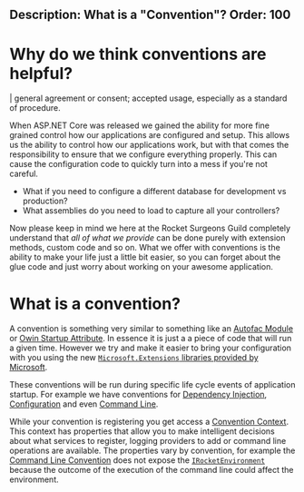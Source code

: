 Description: What is a "Convention"?
Order: 100
---

# Why do we think conventions are helpful?

| general agreement or consent; accepted usage, especially as a standard of procedure.

When ASP.NET Core was released we gained the ability for more fine grained control how our applications are configured and setup.  This allows us the ability to control how our applications work, but with that comes the responsibility to ensure that we configure everything properly. This can cause the configuration code to quickly turn into a mess if you're not careful.

* What if you need to configure a different database for development vs production?
* What assemblies do you need to load to capture all your controllers?

Now please keep in mind we here at the Rocket Surgeons Guild completely understand that _all of what we provide_ can be done purely with extension methods, custom code and so on.  What we offer with conventions is the ability to make your life just a little bit easier, so you can forget about the glue code and just worry about working on your awesome application.

# What is a convention?
A convention is something very similar to something like an [Autofac Module][1] or [Owin Startup Attribute][2].  In essence it is just a a piece of code that will run a given time.  However we try and make it easier to bring your configuration with you using the new [`Microsoft.Extensions` libraries provided by Microsoft][ME].

These conventions will be run during specific life cycle events of application startup.  For example we have conventions for [Dependency Injection](/conventions/service/), [Configuration](/conventions/configuration/) and even [Command Line](/conventions/commandLine/).

While your convention is registering you get access a [Convention Context](/api/Rocket.Surgery.Conventions/IConventionContext/).  This context has properties that allow you to make intelligent decisions about what services to register, logging providers to add or command line operations are available.  The properties vary by convention, for example the [Command Line Convention](/api/Rocket.Surgery.Extensions.CommandLine/ICommandLineConventionContext/) does not expose the [`IRocketEnvironment`](/api/Rocket.Surgery.Conventions/IRocketEnvironment/) because the outcome of the execution of the command line could affect the environment.



[1]: https://autofaccn.readthedocs.io/en/latest/configuration/modules.html
[2]: https://docs.microsoft.com/en-us/aspnet/aspnet/overview/owin-and-katana/owin-startup-class-detection
[ME]: https://github.com/aspnet/Extensions